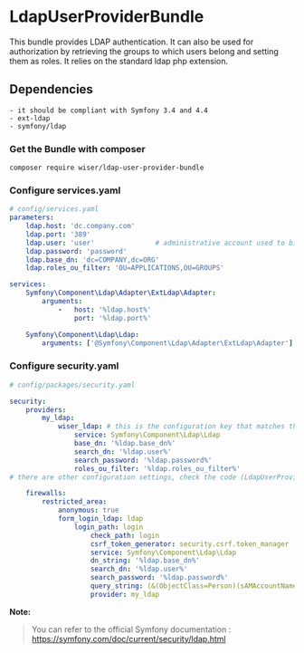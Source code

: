 # LdapUserProviderBundle

This bundle provides LDAP authentication. It can also be used for authorization by retrieving the groups to which users belong and setting them as roles.
It relies on the standard ldap php extension.

## Dependencies
    - it should be compliant with Symfony 3.4 and 4.4
    - ext-ldap
    - symfony/ldap

### Get the Bundle with composer
``` shell
composer require wiser/ldap-user-provider-bundle
```

### Configure services.yaml
``` yaml
# config/services.yaml
parameters:
    ldap.host: 'dc.company.com'
    ldap.port: '389'
    ldap.user: 'user'               # administrative account used to bind user/password
    ldap.password: 'password'
    ldap.base_dn: 'dc=COMPANY,dc=ORG'
    ldap.roles_ou_filter: 'OU=APPLICATIONS,OU=GROUPS'

services:
    Symfony\Component\Ldap\Adapter\ExtLdap\Adapter:
        arguments:
            -   host: '%ldap.host%'
                port: '%ldap.port%'

    Symfony\Component\Ldap\Ldap:
        arguments: ['@Symfony\Component\Ldap\Adapter\ExtLdap\Adapter']
```

### Configure security.yaml

``` yaml
# config/packages/security.yaml

security:
    providers:
        my_ldap:
            wiser_ldap: # this is the configuration key that matches this bundle
                service: Symfony\Component\Ldap\Ldap
                base_dn: '%ldap.base_dn%'
                search_dn: '%ldap.user%'
                search_password: '%ldap.password%'
                roles_ou_filter: '%ldap.roles_ou_filter%'
# there are other configuration settings, check the code (LdapUserProviderFactory.php) to find them by yourself ;)

    firewalls:
        restricted_area:
            anonymous: true
            form_login_ldap: ldap
                login_path: login
                    check_path: login
                    csrf_token_generator: security.csrf.token_manager
                    service: Symfony\Component\Ldap\Ldap
                    dn_string: '%ldap.base_dn%'
                    search_dn: '%ldap.user%'
                    search_password: '%ldap.password%'
                    query_string: (&(ObjectClass=Person)(sAMAccountName={username}))
                    provider: my_ldap
```

**Note:**
> You can refer to the official Symfony documentation :
> https://symfony.com/doc/current/security/ldap.html
